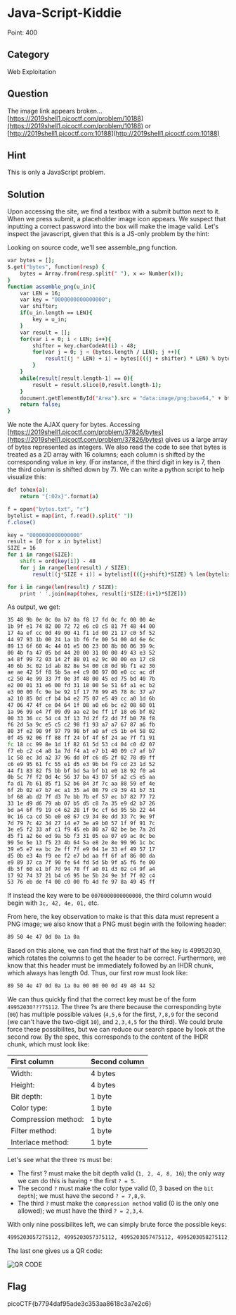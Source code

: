 # Java-Script-Kiddie

Point: 400

## Category

Web Exploitation

## Question

The image link appears broken... [https://2019shell1.picoctf.com/problem/10188](https://2019shell1.picoctf.com/problem/10188) or [http://2019shell1.picoctf.com:10188](http://2019shell1.picoctf.com:10188)

## Hint

This is only a JavaScript problem.

## Solution

Upon accessing the site, we find a textbox with a submit button next to it. When we press submit, a placeholder image icon appears. We suspect that inputting a correct password into the box will make the image valid. Let's inspect the javascript, given that this is a JS-only problem by the hint:

Looking on source code, we'll see assemble\_png function.

```bash
var bytes = [];
$.get("bytes", function(resp) {
    bytes = Array.from(resp.split(" "), x => Number(x));
}
function assemble_png(u_in){
    var LEN = 16;
    var key = "0000000000000000";
    var shifter;
    if(u_in.length == LEN){
        key = u_in;
    }
    var result = [];
    for(var i = 0; i < LEN; i++){
        shifter = key.charCodeAt(i) - 48;
        for(var j = 0; j < (bytes.length / LEN); j ++){
            result[(j * LEN) + i] = bytes[(((j + shifter) * LEN) % bytes.length) + i]
        }
    }
    while(result[result.length-1] == 0){
        result = result.slice(0,result.length-1);
    }
    document.getElementById("Area").src = "data:image/png;base64," + btoa(String.fromCharCode.ap(null, new Uint8Array(result)));
    return false;
}
```

We note the AJAX query for bytes. Accessing [https://2019shell1.picoctf.com/problem/37826/bytes](https://2019shell1.picoctf.com/problem/37826/bytes) gives us a large array of bytes represented as integers. We also read the code to see that bytes is treated as a 2D array with 16 columns; each column is shifted by the corresponding value in key. \(For instance, if the third digit in key is 7, then the third column is shifted down by 7\). We can write a python script to help visualize this:

```bash
def tohex(a):
    return "{:02x}".format(a)

f = open("bytes.txt", "r")
bytelist = map(int, f.read().split(" "))
f.close()

key = "0000000000000000"
result = [0 for x in bytelist]
SIZE = 16
for i in range(SIZE):
    shift = ord(key[i]) - 48
    for j in range(len(result) / SIZE):
        result[(j*SIZE + i)] = bytelist[(((j+shift)*SIZE) % len(bytelist)) + i]

for i in range(len(result) / SIZE):
    print ' '.join(map(tohex, result[i*SIZE:(i+1)*SIZE]))
```

As output, we get:

```bash
35 48 9b 0e 0c 0a b7 0a f8 17 fd 0c fc 00 00 4e
1b 9f e1 74 82 00 72 72 e6 c0 c5 81 7f 48 44 00
17 4a ef cc 0d 49 00 41 f1 1d 00 21 17 c0 5f 52
44 97 93 1b 00 24 1a 1b f6 fe 00 54 00 4d 6e 6c
89 13 6f 60 4c 44 01 e5 00 23 00 8b 00 06 39 9c
00 4b fa 47 05 bd 44 20 00 31 00 00 49 43 e3 52
a4 8f 99 72 03 14 2f 88 01 e2 9c 00 00 ea 17 c8
40 6b 3c 02 1d ab 82 8e 54 00 c8 0d 9b f1 e2 30
ae ae 42 5f f8 5b 5a e4 c9 00 97 00 e0 cc ac df
c2 50 4e 99 33 7f 0e 3f 48 00 45 ed 75 bd 40 7b
e2 00 01 31 e6 00 fd 31 18 00 5e 51 6f a1 ec b2
e3 00 00 fc 9e be 92 1f 17 78 99 45 78 8c 37 a7
a2 10 85 0d cf b4 b4 e2 75 07 e5 49 cc a0 1d 6b
47 06 47 4f ce 04 64 1f 08 a0 e6 bc e2 08 60 01
1a 96 99 e4 7f 09 d9 aa e2 be ff 1f 18 e6 bf 02
00 33 36 cc 54 c4 3f 13 7d 2f f2 dd 7f b0 78 f8
f6 2d 5a 9c e5 c5 c2 98 f1 93 a7 a7 67 87 a6 fb
80 3f e2 90 9f 97 79 98 bf a0 af c5 1b e4 58 02
0f 45 92 06 ff 88 ff 24 bf 4f 6f 24 ae 7f f1 91
fc 18 cc 99 8e 1d 1f 82 61 5d 53 c4 04 c0 d2 07
f7 eb c2 c4 a8 1a 7d f4 a1 e7 b1 40 09 c7 af b7
1c 58 ec 3d a2 37 96 dd 0f c6 d5 2f 02 78 d9 ff
c6 e9 95 61 fc 55 e1 d5 e3 9b b4 f9 cd 23 1d 52
44 f1 83 82 f5 bb bf bd 5a bf b1 e0 18 92 f0 a4
0b 5c 7f f2 0d 4c 56 37 ba 43 07 5f a2 c5 e5 aa
fa d1 7b 61 85 f1 52 b6 84 3f 7c aa 88 59 ef 4e
6f 2b 02 e7 b7 ec a1 35 a4 08 79 c9 39 41 b7 31
bf 68 ab d2 7f d3 7e bb 7b ef 57 ec b7 82 77 72
33 1e d9 d6 79 ab 07 b5 d5 c8 7a 35 e9 d2 b7 26
bd a4 6f f9 19 c4 62 28 1f 9c cf 6d 95 5b 22 44
0c 16 ca cd 5b e0 e8 67 c9 34 8e dd 33 7c 9e 9f
7d 79 7c 42 34 27 14 e7 3e a9 b0 57 1f 9f 91 7c
3e e5 f2 33 af c1 f9 45 eb 80 a7 02 be be 7a 2d
d5 f1 a2 6e ed 9a 5b f3 31 05 ea 07 e9 ac 0c be
99 5e 5e 13 f5 23 4b 64 5a e8 2e 8e 99 96 1c bc
39 e5 e7 ea bc 2e ff 7f e9 04 1e 33 ef 49 57 17
d5 0b e3 4a f9 ee f2 e7 bd aa ff 6f af 86 00 da
e9 89 37 ca 7f 90 fe 64 fd 5d 5b 9f a5 f6 fe 00
db 5f 60 e1 bf 7d 94 78 ff a0 01 d3 02 c4 9f a4
17 92 74 37 21 b4 c6 95 be 5b 24 9e 3f 7f 02 c4
53 76 eb de f4 00 c0 00 fb 4d fe 97 8a 49 45 ff
```

If instead the key were to be `0070000000000000`, the third column would begin with `3c, 42, 4e, 01,` etc.

From here, the key observation to make is that this data must represent a PNG image; we also know that a PNG must begin with the following header:

```bash
89 50 4e 47 0d 0a 1a 0a
```

Based on this alone, we can find that the first half of the key is 49952030, which rotates the columns to get the header to be correct. Furthermore, we know that this header must be immediately followed by an IHDR chunk, which always has length 0d. Thus, our first row must look like:

```bash
89 50 4e 47 0d 0a 1a 0a 00 00 00 0d 49 48 44 52
```

We can thus quickly find that the correct key must be of the form `49952030???75112`. The three ?s are there because the corresponding byte \(`00`\) has multiple possible values \(`4,5,6` for the first, `7,8,9` for the second \(we can't have the two-digit `10`\), and `2,3,4,5` for the third\). We could brute force these possibilites, but we can reduce our search space by look at the second row. By the spec, this corresponds to the content of the IHDR chunk, which must look like:

| First column | Second column |
| :--- | :--- |
| Width: | 4 bytes |
| Height: | 4 bytes |
| Bit depth: | 1 byte |
| Color type: | 1 byte |
| Compression method: | 1 byte |
| Filter method: | 1 byte |
| Interlace method: | 1 byte |

Let's see what the three `?`s must be:

* The first ? must make the bit depth valid \(`1, 2, 4, 8, 16`\); the only way we can do this is having `*` the first `? = 5`.
* The second `?` must make the color type valid \(0, 3 based on the `bit depth`\); we must have the second `? = 7,8,9`.
* The third `?` must make the `compression method` valid \(0 is the only one allowed\); we must have the third `? = 2,3,4`.

With only nine possibilites left, we can simply brute force the possible keys:

```bash
4995203057275112, 4995203057375112, 4995203057475112, 4995203058275112, 4995203058375112, 4995203058475112, 4995203059275112, 4995203059375112, 4995203059475112.
```

The last one gives us a QR code:

![QR CODE](https://github.com/m14ghost/PicoCTF-2019-Writeup/blob/master/Web%20Exploitation/qr.png)

## Flag

picoCTF{b7794daf95ade3c353aa8618c3a7e2c6}

